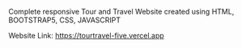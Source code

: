 Complete responsive Tour and Travel Website created using HTML, BOOTSTRAP5, CSS, JAVASCRIPT

Website Link: https://tourtravel-five.vercel.app
